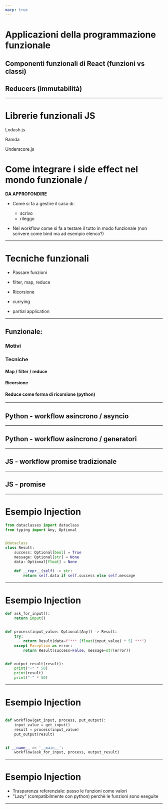 ```yaml
---
marp: true
---
```


# Applicazioni della programmazione funzionale

## Componenti funzionali di React (funzioni vs classi)

## Reducers (immutabilità)

---


# Librerie funzionali JS

Lodash.js

Ramda

Underscore.js

# Come integrare i side effect nel mondo funzionale / 

**DA APPROFONDIRE**

* Come si fa a gestire il caso di:
    - scrivo
    - rileggo

* Nel workflow come si fa a testare il tutto in modo funzionale
    (non scrivere come bind ma ad esempio elenco?)


---
# Tecniche funzionali

* Passare funzioni

* filter, map, reduce

* Ricorsione

* currying

* partial application

---
## Funzionale:

### Motivi

### Tecniche
#### Map / filter / reduce

#### Ricorsione
#### Reduce come forma di ricorsione (python)

---
## Python - workflow asincrono / asyncio

---
## Python - workflow asincrono / generatori

---
## JS - workflow promise tradizionale

---

## JS - promise

---

# Esempio Injection 

```python
from dataclasses import dataclass
from typing import Any, Optional


@dataclass
class Result:
    success: Optional[bool] = True
    message: Optional[str] = None
    data: Optional[float] = None

    def __repr__(self) -> str:
        return self.data if self.success else self.message
```

---

# Esempio Injection 

```python
def ask_for_input():
    return input()


def process(input_value: Optional[Any]) -> Result:
    try:
        return Result(data=f"*** {float(input_value) * 5} ***")
    except Exception as error:
        return Result(success=False, message=str(error))


def output_result(result):
    print("-" * 50)
    print(result)
    print("-" * 50)

```

---

# Esempio Injection 

```python

def workflow(get_input, process, put_output):
    input_value = get_input()
    result = process(input_value)
    put_output(result)


if __name__ == '__main__':
    workflow(ask_for_input, process, output_result)
```

---

# Esempio Injection 

* Trasparenza referenziale: passo le funzioni come valori
* "Lazy" (compatibilmente con python) perchè le funzioni sono eseguite

---